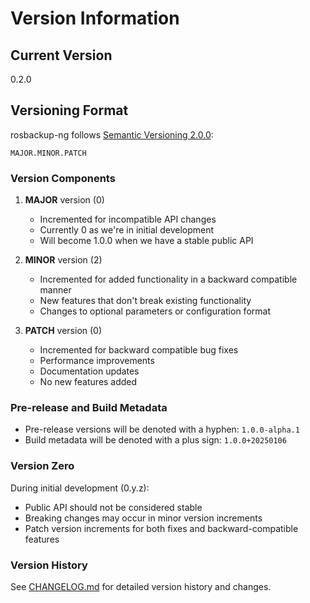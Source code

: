 # Version Information

## Current Version
0.2.0

## Versioning Format
rosbackup-ng follows [Semantic Versioning 2.0.0](https://semver.org/):

```
MAJOR.MINOR.PATCH
```

### Version Components

1. **MAJOR** version (0)
   - Incremented for incompatible API changes
   - Currently 0 as we're in initial development
   - Will become 1.0.0 when we have a stable public API

2. **MINOR** version (2)
   - Incremented for added functionality in a backward compatible manner
   - New features that don't break existing functionality
   - Changes to optional parameters or configuration format

3. **PATCH** version (0)
   - Incremented for backward compatible bug fixes
   - Performance improvements
   - Documentation updates
   - No new features added

### Pre-release and Build Metadata
- Pre-release versions will be denoted with a hyphen: `1.0.0-alpha.1`
- Build metadata will be denoted with a plus sign: `1.0.0+20250106`

### Version Zero
During initial development (0.y.z):
- Public API should not be considered stable
- Breaking changes may occur in minor version increments
- Patch version increments for both fixes and backward-compatible features

### Version History
See [CHANGELOG.md](CHANGELOG.md) for detailed version history and changes.
